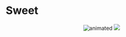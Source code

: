 # Sweet
<p align="center">
  <img src="https://github.com/SweetTooth-h3ad0n/SweetTooth-h3ad0n/blob/main/Gif/SweetTooth-IceCreamTruck_v3.gif" alt="animated"/>
  <img src="https://img.shields.io/static/v1?label=&message=HeadOn&color=red">
</p>

<!--
<h1 align="center" href="" alt="HeadOn" target="_black">
  <img src="https://img.shields.io/static/v1?label=&message=HeadOn&color=red"
</h1>
-->

<!--
![](https://img.shields.io/static/v1?label=&message=HeadOn&color=red)
$${\color{red}Head-On}$$

**sweettooth-r3ad0n/sweettooth-r3ad0n** is a ✨ _special_ ✨ repository because its `README.md` (this file) appears on your GitHub profile.

Here are some ideas to get you started:

- 🔭 I’m currently working on ...
- 🌱 I’m currently learning ...
- 👯 I’m looking to collaborate on ...
- 🤔 I’m looking for help with ...
- 💬 Ask me about ...
- 📫 How to reach me: ...
- 😄 Pronouns: ...
- ⚡ Fun fact: ...
-->
